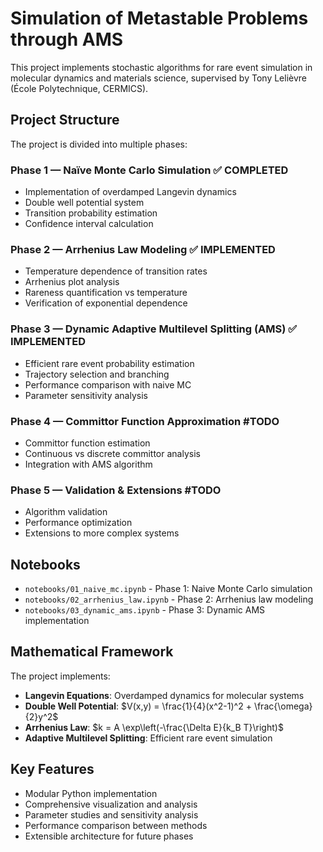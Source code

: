 # Simulation of Metastable Problems through AMS

This project implements stochastic algorithms for rare event simulation in molecular dynamics and materials science, supervised by Tony Lelièvre (École Polytechnique, CERMICS).

## Project Structure

The project is divided into multiple phases:

### Phase 1 — Naïve Monte Carlo Simulation ✅ COMPLETED
- Implementation of overdamped Langevin dynamics
- Double well potential system
- Transition probability estimation
- Confidence interval calculation

### Phase 2 — Arrhenius Law Modeling ✅ IMPLEMENTED
- Temperature dependence of transition rates
- Arrhenius plot analysis
- Rareness quantification vs temperature
- Verification of exponential dependence

### Phase 3 — Dynamic Adaptive Multilevel Splitting (AMS) ✅ IMPLEMENTED
- Efficient rare event probability estimation
- Trajectory selection and branching
- Performance comparison with naive MC
- Parameter sensitivity analysis

### Phase 4 — Committor Function Approximation #TODO
- Committor function estimation
- Continuous vs discrete committor analysis
- Integration with AMS algorithm

### Phase 5 — Validation & Extensions #TODO
- Algorithm validation
- Performance optimization
- Extensions to more complex systems

## Notebooks

- `notebooks/01_naive_mc.ipynb` - Phase 1: Naive Monte Carlo simulation
- `notebooks/02_arrhenius_law.ipynb` - Phase 2: Arrhenius law modeling
- `notebooks/03_dynamic_ams.ipynb` - Phase 3: Dynamic AMS implementation

## Mathematical Framework

The project implements:
- **Langevin Equations**: Overdamped dynamics for molecular systems
- **Double Well Potential**: $V(x,y) = \frac{1}{4}(x^2-1)^2 + \frac{\omega}{2}y^2$
- **Arrhenius Law**: $k = A \exp\left(-\frac{\Delta E}{k_B T}\right)$
- **Adaptive Multilevel Splitting**: Efficient rare event simulation

## Key Features

- Modular Python implementation
- Comprehensive visualization and analysis
- Parameter studies and sensitivity analysis
- Performance comparison between methods
- Extensible architecture for future phases
